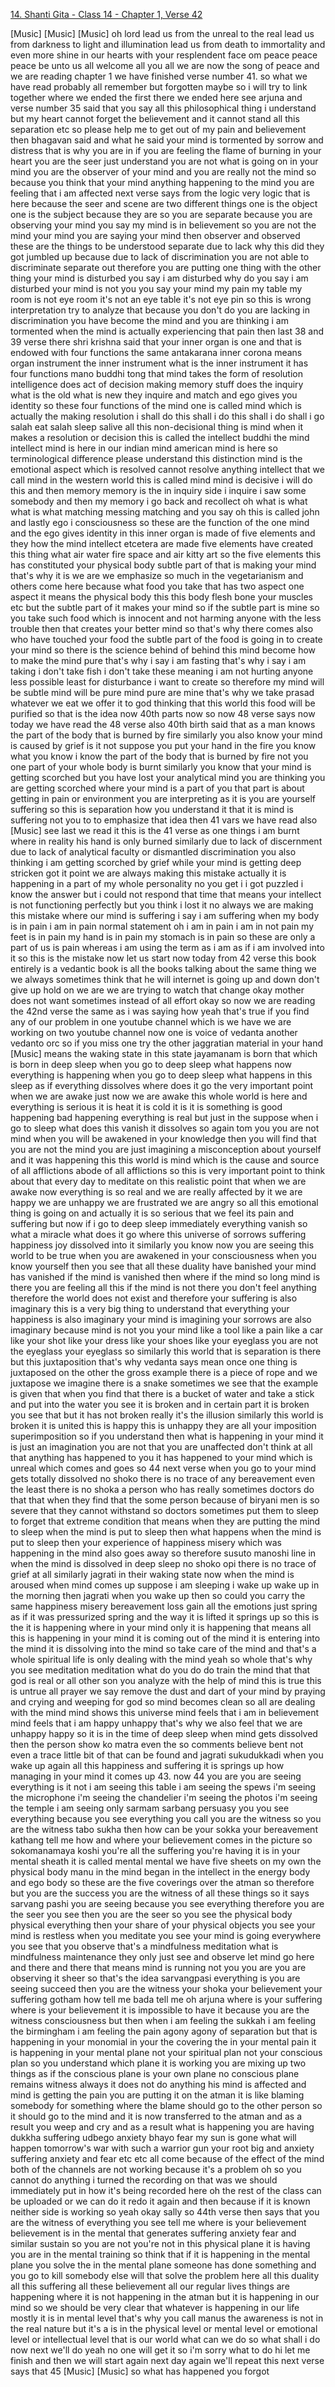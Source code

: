 [14. Shanti Gita - Class 14 - Chapter 1, Verse 42](https://www.youtube.com/watch?v=I49YAL6EQkY)

[Music] [Music] [Music] oh lord lead us from the unreal to the real lead us from darkness to light and illumination lead us from death to immortality and even more shine in our hearts with your resplendent face om peace peace peace be unto us all welcome all you all we are now the song of peace and we are reading chapter 1 we have finished verse number 41. so what we have read probably all remember but forgotten maybe so i will try to link together where we ended the first there we ended here see arjuna and verse number 35 said that you say all this philosophical thing i understand but my heart cannot forget the believement and it cannot stand all this separation etc so please help me to get out of my pain and believement then bhagavan said and what he said your mind is tormented by sorrow and distress that is why you are in if you are feeling the flame of burning in your heart you are the seer just understand you are not what is going on in your mind you are the observer of your mind and you are really not the mind so because you think that your mind anything happening to the mind you are feeling that i am affected next verse says from the logic very logic that is here because the seer and scene are two different things one is the object one is the subject because they are so you are separate because you are observing your mind you say my mind is in believement so you are not the mind your mind you are saying your mind then observer and observed these are the things to be understood separate due to lack why this did they got jumbled up because due to lack of discrimination you are not able to discriminate separate out therefore you are putting one thing with the other thing your mind is disturbed you say i am disturbed why do you say i am disturbed your mind is not you you say your mind my pain my table my room is not eye room it's not an eye table it's not eye pin so this is wrong interpretation try to analyze that because you don't do you are lacking in discrimination you have become the mind and you are thinking i am tormented when the mind is actually experiencing that pain then last 38 and 39 verse there shri krishna said that your inner organ is one and that is endowed with four functions the same antakarana inner corona means organ instrument the inner instrument what is the inner instrument it has four functions mano buddhi tong that mind takes the form of resolution intelligence does act of decision making memory stuff does the inquiry what is the old what is new they inquire and match and ego gives you identity so these four functions of the mind one is called mind which is actually the making resolution i shall do this shall i do this shall i do shall i go salah eat salah sleep salive all this non-decisional thing is mind when it makes a resolution or decision this is called the intellect buddhi the mind intellect mind is here in our indian mind american mind is here so terminological difference please understand this distinction mind is the emotional aspect which is resolved cannot resolve anything intellect that we call mind in the western world this is called mind mind is decisive i will do this and then memory memory is the in inquiry side i inquire i saw some somebody and then my memory i go back and recollect oh what is what what is what matching messing matching and you say oh this is called john and lastly ego i consciousness so these are the function of the one mind and the ego gives identity in this inner organ is made of five elements and they how the mind intellect etcetera are made five elements have created this thing what air water fire space and air kitty art so the five elements this has constituted your physical body subtle part of that is making your mind that's why it is we are we emphasize so much in the vegetarianism and others come here because what food you take that has two aspect one aspect it means the physical body this this body flesh bone your muscles etc but the subtle part of it makes your mind so if the subtle part is mine so you take such food which is innocent and not harming anyone with the less trouble then that creates your better mind so that's why there comes also who have touched your food the subtle part of the food is going in to create your mind so there is the science behind of behind this mind become how to make the mind pure that's why i say i am fasting that's why i say i am taking i don't take fish i don't take these meaning i am not hurting anyone less possible least for disturbance i want to create so therefore my mind will be subtle mind will be pure mind pure are mine that's why we take prasad whatever we eat we offer it to god thinking that this world this food will be purified so that is the idea now 40th parts now so now 48 verse says now today we have read the 48 verse also 40th birth said that as a man knows the part of the body that is burned by fire similarly you also know your mind is caused by grief is it not suppose you put your hand in the fire you know what you know i know the part of the body that is burned by fire not you one part of your whole body is burnt similarly you know that your mind is getting scorched but you have lost your analytical mind you are thinking you are getting scorched where your mind is a part of you that part is about getting in pain or environment you are interpreting as it is you are yourself suffering so this is separation how you understand it that it is mind is suffering not you to to emphasize that idea then 41 vars we have read also [Music] see last we read it this is the 41 verse as one things i am burnt where in reality his hand is only burned similarly due to lack of discernment due to lack of analytical faculty or dismantled discrimination you also thinking i am getting scorched by grief while your mind is getting deep stricken got it point we are always making this mistake actually it is happening in a part of my whole personality no you get i i got puzzled i know the answer but i could not respond that time that means your intellect is not functioning perfectly but you think i lost it no always we are making this mistake where our mind is suffering i say i am suffering when my body is in pain i am in pain normal statement oh i am in pain i am in not pain my feet is in pain my hand is in pain my stomach is in pain so these are only a part of us is pain whereas i am using the term as i am as if i am involved into it so this is the mistake now let us start now today from 42 verse this book entirely is a vedantic book is all the books talking about the same thing we we always sometimes think that he will internet is going up and down don't give up hold on we are we are trying to watch that change okay mother does not want sometimes instead of all effort okay so now we are reading the 42nd verse the same as i was saying how yeah that's true if you find any of our problem in one youtube channel which is we have we are working on two youtube channel now one is voice of vedanta another vedanto orc so if you miss one try the other jaggratian material in your hand [Music] means the waking state in this state jayamanam is born that which is born in deep sleep when you go to deep sleep what happens now everything is happening when you go to deep sleep what happens in this sleep as if everything dissolves where does it go the very important point when we are awake just now we are awake this whole world is here and everything is serious it is heat it is cold it is it is something is good happening bad happening everything is real but just in the suppose when i go to sleep what does this vanish it dissolves so again tom you you are not mind when you will be awakened in your knowledge then you will find that you are not the mind you are just imagining a misconception about yourself and it was happening this this world is mind which is the cause and source of all afflictions abode of all afflictions so this is very important point to think about that every day to meditate on this realistic point that when we are awake now everything is so real and we are really affected by it we are happy we are unhappy we are frustrated we are angry so all this emotional thing is going on and actually it is so serious that we feel its pain and suffering but now if i go to deep sleep immediately everything vanish so what a miracle what does it go where this universe of sorrows suffering happiness joy dissolved into it similarly you know now you are seeing this world to be true when you are awakened in your consciousness when you know yourself then you see that all these duality have banished your mind has vanished if the mind is vanished then where if the mind so long mind is there you are feeling all this if the mind is not there you don't feel anything therefore the world does not exist and therefore your suffering is also imaginary this is a very big thing to understand that everything your happiness is also imaginary your mind is imagining your sorrows are also imaginary because mind is not you your mind like a tool like a pain like a car like your shot like your dress like your shoes like your eyeglass you are not the eyeglass your eyeglass so similarly this world that is separation is there but this juxtaposition that's why vedanta says mean once one thing is juxtaposed on the other the gross example there is a piece of rope and we juxtapose we imagine there is a snake sometimes we see that the example is given that when you find that there is a bucket of water and take a stick and put into the water you see it is broken and in certain part it is broken you see that but it has not broken really it's the illusion similarly this world is broken it is united this is happy this is unhappy they are all your imposition superimposition so if you understand then what is happening in your mind it is just an imagination you are not that you are unaffected don't think at all that anything has happened to you it has happened to your mind which is unreal which comes and goes so 44 next verse when you go to your mind gets totally dissolved no shoko there is no trace of any bereavement even the least there is no shoka a person who has really sometimes doctors do that that when they find that the some person because of biryani men is so severe that they cannot withstand so doctors sometimes put them to sleep to forget that extreme condition that means when they are putting the mind to sleep when the mind is put to sleep then what happens when the mind is put to sleep then your experience of happiness misery which was happening in the mind also goes away so therefore susuto manoshi line in when the mind is dissolved in deep sleep no shoko opi there is no trace of grief at all similarly jagrati in their waking state now when the mind is aroused when mind comes up suppose i am sleeping i wake up wake up in the morning then jagrati when you wake up then so could you carry the same happiness misery bereavement loss gain all the emotions just spring as if it was pressurized spring and the way it is lifted it springs up so this is the it is happening where in your mind only it is happening that means all this is happening in your mind it is coming out of the mind it is entering into the mind it is dissolving into the mind so take care of the mind and that's a whole spiritual life is only dealing with the mind yeah so whole that's why you see meditation meditation what do you do do train the mind that that god is real or all other son you analyze with the help of mind this is true this is untrue all prayer we say remove the dust and dart of your mind by praying and crying and weeping for god so mind becomes clean so all are dealing with the mind mind shows this universe mind feels that i am in believement mind feels that i am happy unhappy that's why we also feel that we are unhappy happy so it is in the time of deep sleep when mind gets dissolved then the person show ko matra even the so comments believe bent not even a trace little bit of that can be found and jagrati sukudukkadi when you wake up again all this happiness and suffering it is springs up how managing in your mind it comes up 43. now 44 you are you are seeing everything is it not i am seeing this table i am seeing the spews i'm seeing the microphone i'm seeing the chandelier i'm seeing the photos i'm seeing the temple i am seeing only sarmam sarbang persuasy you you see everything because you see everything you call you are the witness so you are the witness tabo sukha then how can be your sokka your bereavement kathang tell me how and where your believement comes in the picture so sokomanamaya koshi you're all the suffering you're having it is in your mental sheath it is called mental  mental we have five sheets on my own the physical body manu in the mind began in the intellect in the energy body and ego body so these are the five coverings over the atman so therefore but you are the success you are the witness of all these things so it says sarvang pashi you are seeing because you see everything therefore you are the seer you see then you are the seer so you see the physical body physical everything then your share of your physical objects you see your mind is restless when you meditate you see your mind is going everywhere you see that you observe that's a mindfulness meditation what is mindfulness maintenance they only just see and observe let mind go here and there and there that means mind is running not you you are you are observing it sheer so that's the idea sarvangpasi everything is you are seeing succeed then you are the witness your shoka your believement your suffering gotham how tell me bada tell me oh arjuna where is your suffering where is your believement it is impossible to have it because you are the witness consciousness but then when i am feeling the sukkah i am feeling the birmingham i am feeling the pain agony agony of separation but that is happening in your monomial in your the covering the in your mental pain it is happening in your mental plane not your spiritual plan not your conscious plan so you understand which plane it is working you are mixing up two things as if the conscious plane is your own plane no conscious plane remains witness always it does not do anything his mind is affected and mind is getting the pain you are putting it on the atman it is like blaming somebody for something where the blame should go to the other person so it should go to the mind and it is now transferred to the atman and as a result you weep and cry and as a result what is happening you are having dukkha suffering udbego anxiety bhayo fear my sun is gone what will happen tomorrow's war with such a warrior gun your root big and anxiety suffering anxiety and fear etc etc all come because of the effect of the mind both of the channels are not working because it's a problem oh so you cannot do anything i turned the recording on that was we should immediately put in how it's being recorded here oh the rest of the class can be uploaded or we can do it redo it again and then because if it is known neither side is working so yeah okay sally so 44th verse then says that you are the witness of everything you see tell me where is your believement believement is in the mental that generates suffering anxiety fear and similar sustain so you are not you're not in this physical plane it is having you are in the mental training so think that if it is happening in the mental plane you solve the in the mental plane someone has done something and you go to kill somebody else will that solve the problem here all this duality all this suffering all these believement all our regular lives things are happening where it is not happening in the atman but it is happening in our mind so we should be very clear that whatever is happening in our life mostly it is in mental level that's why you call manus the awareness is not in the real nature but it's a is in the physical level or mental level or emotional level or intellectual level that is our world what can we do so what shall i do now next we'll do yeah no one will get it so i'm sorry what to do hi let me finish and then we will start again next day again we'll repeat this next verse says that 45 [Music] [Music] so what has happened you forgot
